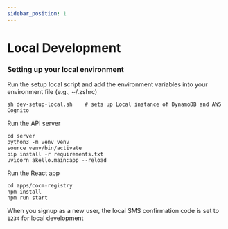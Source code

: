 ```yaml
---
sidebar_position: 1
---
```


# Local Development

### Setting up your local environment

Run the setup local script and add the environment variables into your environment file (e.g., ~/.zshrc)

```shell
sh dev-setup-local.sh    # sets up Local instance of DynamoDB and AWS Cognito
```


Run the API server
```shell
cd server
python3 -m venv venv
source venv/bin/activate
pip install -r requirements.txt
uvicorn akello.main:app --reload
```

Run the React app

```shell
cd apps/cocm-registry
npm install
npm run start
```

When you signup as a new user, the local SMS confirmation code is set to `1234` for local development
